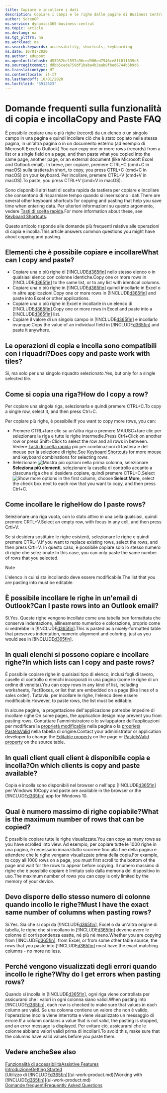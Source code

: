 ```yaml
---
title: Copiare e incollare i dati
description: Copiare i campi e le righe dalle pagine di Business Central e incollarli in un'altra posizione.
author: SorenGP
ms.service: dynamics365-business-central
ms.topic: article
ms.devlang: na
ms.tgt_pltfrm: na
ms.workload: na
ms.search.keywords: accessibility, shortcuts, keyboarding
ms.date: 10/01/2020
ms.author: edupont
ms.openlocfilehash: d53932be1597a96ced906ed7546ce8ff011639e3
ms.sourcegitcommit: ddbb5cede750df1baba4b3eab8fbed6744b5b9d6
ms.translationtype: HT
ms.contentlocale: it-IT
ms.lasthandoff: 10/01/2020
ms.locfileid: "3912623"
---
```

# <a name="copy-and-paste-faq"></a><span data-ttu-id="f1ab5-103">Domande frequenti sulla funzionalità di copia e incolla</span><span class="sxs-lookup"><span data-stu-id="f1ab5-103">Copy and Paste FAQ</span></span>
<span data-ttu-id="f1ab5-104">È possibile copiare una o più righe (record) da un elenco o un singolo campo in una pagina e quindi incollare ciò che è stato copiato nella stessa pagina, in un'altra pagina o in un documento esterno (ad esempio di Microsoft Excel o Outlook).</span><span class="sxs-lookup"><span data-stu-id="f1ab5-104">You can copy one or more rows (records) from a list or a single field on a page, and then paste what you copied into the same page, another page, or an external document (like Microsoft Excel and Outlook email).</span></span> <span data-ttu-id="f1ab5-105">In breve, per copiare, premere CTRL+C (cmd+C in macOS) sulla tastiera.</span><span class="sxs-lookup"><span data-stu-id="f1ab5-105">In short, to copy, you press CTRL+C (cmd+C in macOS) on your keyboard.</span></span> <span data-ttu-id="f1ab5-106">Per incollare, premere CTRL+V (cmd+V in macOS).</span><span class="sxs-lookup"><span data-stu-id="f1ab5-106">To paste, you press CTRL+V (cmd+V in macOS).</span></span>

<span data-ttu-id="f1ab5-107">Sono disponibili altri tasti di scelta rapida da tastiera per copiare e incollare che consentono di risparmiare tempo quando si inseriscono i dati.</span><span class="sxs-lookup"><span data-stu-id="f1ab5-107">There are several other keyboard shortcuts for copying and pasting that help you save time when entering data.</span></span> <span data-ttu-id="f1ab5-108">Per ulteriori informazioni su questo argomento, vedere [Tasti di scelta rapida](keyboard-shortcuts.md#CopyRows).</span><span class="sxs-lookup"><span data-stu-id="f1ab5-108">For more information about these, see [Keyboard Shortcuts](keyboard-shortcuts.md#CopyRows).</span></span>

<span data-ttu-id="f1ab5-109">Questo articolo risponde alle domande più frequenti relative alle operazioni di copia e incolla.</span><span class="sxs-lookup"><span data-stu-id="f1ab5-109">This article answers common questions you might have about copying and pasting.</span></span>  

## <a name="what-can-i-copy-and-paste"></a><span data-ttu-id="f1ab5-110">Elementi che è possibile copiare e incollare</span><span class="sxs-lookup"><span data-stu-id="f1ab5-110">What can I copy and paste?</span></span>
- <span data-ttu-id="f1ab5-111">Copiare una o più righe di [!INCLUDE[d365fin](includes/d365fin_md.md)] nello stesso elenco o in qualsiasi elenco con colonne identiche.</span><span class="sxs-lookup"><span data-stu-id="f1ab5-111">Copy one or more rows in [!INCLUDE[d365fin](includes/d365fin_md.md)] to the same list, or to any list with identical columns.</span></span>
- <span data-ttu-id="f1ab5-112">Copiare una o più righe in [!INCLUDE[d365fin](includes/d365fin_md.md)] quindi incollarle in Excel o in altre applicazioni.</span><span class="sxs-lookup"><span data-stu-id="f1ab5-112">Copy one or more rows in [!INCLUDE[d365fin](includes/d365fin_md.md)] and paste into Excel or other applications.</span></span>
- <span data-ttu-id="f1ab5-113">Copiare una o più righe in Excel e incollarle in un elenco di [!INCLUDE[d365fin](includes/d365fin_md.md)].</span><span class="sxs-lookup"><span data-stu-id="f1ab5-113">Copy one or more rows in Excel and paste into a [!INCLUDE[d365fin](includes/d365fin_md.md)] list.</span></span>
- <span data-ttu-id="f1ab5-114">Copiare il valore di un singolo campo in [!INCLUDE[d365fin](includes/d365fin_md.md)] e incollarlo ovunque.</span><span class="sxs-lookup"><span data-stu-id="f1ab5-114">Copy the value of an individual field in [!INCLUDE[d365fin](includes/d365fin_md.md)] and paste it anywhere.</span></span>

## <a name="does-copy-and-paste-work-with-tiles"></a><span data-ttu-id="f1ab5-115">Le operazioni di copia e incolla sono compatibili con i riquadri?</span><span class="sxs-lookup"><span data-stu-id="f1ab5-115">Does copy and paste work with tiles?</span></span>
<span data-ttu-id="f1ab5-116">Sì, ma solo per una singolo riquadro selezionato.</span><span class="sxs-lookup"><span data-stu-id="f1ab5-116">Yes, but only for a single selected tile.</span></span>

## <a name="how-do-i-copy-a-row"></a><span data-ttu-id="f1ab5-117">Come si copia una riga?</span><span class="sxs-lookup"><span data-stu-id="f1ab5-117">How do I copy a row?</span></span>
<span data-ttu-id="f1ab5-118">Per copiare una singola riga, selezionarla e quindi premere CTRL+C.</span><span class="sxs-lookup"><span data-stu-id="f1ab5-118">To copy a single row, select it, and then press Ctrl+C.</span></span>

<span data-ttu-id="f1ab5-119">Per copiare più righe, è possibile:</span><span class="sxs-lookup"><span data-stu-id="f1ab5-119">If you want to copy more rows, you can:</span></span>
- <span data-ttu-id="f1ab5-120">Premere CTRL+fare clic su un'altra riga o premere MAIUSC+fare clic per selezionare la riga e tutte le righe intermedie.</span><span class="sxs-lookup"><span data-stu-id="f1ab5-120">Press Ctrl+Click on another row or press Shift+Click to select the row and all rows in between.</span></span> <span data-ttu-id="f1ab5-121">Vedere [Tasti di scelta rapida](keyboard-shortcuts.md#CopyRows) più per combinazioni di tastiera e del mouse per la selezione di righe.</span><span class="sxs-lookup"><span data-stu-id="f1ab5-121">See [Keyboard Shortcuts](keyboard-shortcuts.md#CopyRows) for more mouse and keyboard combinations for selecting rows.</span></span>
- <span data-ttu-id="f1ab5-122">Selezionare ![Mostra più opzioni](media/show-more-options-icon.png "Icona Mostra altre opzioni") nella prima colonna, selezionare **Seleziona più elementi**, selezionare la casella di controllo accanto a ciascuna riga che si desidera copiare, quindi premere CTRL+C.</span><span class="sxs-lookup"><span data-stu-id="f1ab5-122">Select ![Show more options](media/show-more-options-icon.png "Show more options icon") in the first column, choose **Select More**, select the check box next to each row that you want to copy, and then press Ctrl+C.</span></span>

## <a name="how-do-i-paste-rows"></a><span data-ttu-id="f1ab5-123">Come incollare le righe</span><span class="sxs-lookup"><span data-stu-id="f1ab5-123">How do I paste rows?</span></span>
<span data-ttu-id="f1ab5-124">Selezionare una riga vuota, con lo stato attivo in una cella qualsiasi, quindi premere CRTL+V.</span><span class="sxs-lookup"><span data-stu-id="f1ab5-124">Select an empty row, with focus in any cell, and then press Crtl+V.</span></span>

<span data-ttu-id="f1ab5-125">Se si desidera sostituire le righe esistenti, selezionare le righe e quindi premere CTRL+V.</span><span class="sxs-lookup"><span data-stu-id="f1ab5-125">If you want to replace existing rows, select the rows, and then press Crtl+V.</span></span> <span data-ttu-id="f1ab5-126">In questo caso, è possibile copiare solo lo stesso numero di righe che selezionate.</span><span class="sxs-lookup"><span data-stu-id="f1ab5-126">In this case, you can only paste the same number of rows that you selected.</span></span>

> [!NOTE]
> <span data-ttu-id="f1ab5-127">L'elenco in cui si sta incollando deve essere modificabile.</span><span class="sxs-lookup"><span data-stu-id="f1ab5-127">The list that you are pasting into must be editable.</span></span>

<!-- Rows are pasted directly where your cursor is located. If you paste into an empty line, any existing subsequent lines will be moved after the pasted lines. If you paste into an existing line or lines, this will be overwritten.-->

## <a name="can-i-paste-rows-into-an-outlook-email"></a><span data-ttu-id="f1ab5-128">È possibile incollare le righe in un'email di Outlook?</span><span class="sxs-lookup"><span data-stu-id="f1ab5-128">Can I paste rows into an Outlook email?</span></span>
<span data-ttu-id="f1ab5-129">Sì.</span><span class="sxs-lookup"><span data-stu-id="f1ab5-129">Yes.</span></span> <span data-ttu-id="f1ab5-130">Queste righe vengono incollate come una tabella ben formattata che conserva indentazione, allineamento numerico e colorazione, proprio come si vedrebbe in [!INCLUDE[d365fin](includes/d365fin_md.md)].</span><span class="sxs-lookup"><span data-stu-id="f1ab5-130">This is pasted as a nicely-formatted table that preserves indentation, numeric alignment and coloring, just as you would see in [!INCLUDE[d365fin](includes/d365fin_md.md)].</span></span>

## <a name="in-which-lists-can-i-copy-and-paste-rows"></a><span data-ttu-id="f1ab5-131">In quali elenchi si possono copiare e incollare righe?</span><span class="sxs-lookup"><span data-stu-id="f1ab5-131">In which lists can I copy and paste rows?</span></span>
<span data-ttu-id="f1ab5-132">È possibile copiare righe in qualsiasi tipo di elenco, inclusi fogli di lavoro, caselle di controllo o elenchi incorporati in una pagina (come le righe di un ordine di vendita).</span><span class="sxs-lookup"><span data-stu-id="f1ab5-132">You can copy rows in any kind of list, including worksheets, FactBoxes, or list that are embedded on a page (like lines of a sales order).</span></span> <span data-ttu-id="f1ab5-133">Tuttavia, per incollare le righe, l'elenco deve essere modificabile.</span><span class="sxs-lookup"><span data-stu-id="f1ab5-133">However, to paste rows, the list must be editable.</span></span>

<span data-ttu-id="f1ab5-134">In alcune pagine, la progettazione dell'applicazione potrebbe impedire di incollare righe.</span><span class="sxs-lookup"><span data-stu-id="f1ab5-134">On some pages, the application design may prevent you from pasting rows.</span></span> <span data-ttu-id="f1ab5-135">Contattare l'amministratore o lo sviluppatore dell'applicazioni per modificare la [proprietà modificabile](/dynamics365/business-central/dev-itpro/developer/properties/devenv-editable-property) nella pagina o la [proprietà PasteIsValid](/dynamics365/business-central/dev-itpro/developer/properties/devenv-pasteisvalid-property) nella tabella di origine.</span><span class="sxs-lookup"><span data-stu-id="f1ab5-135">Contact your administrator or application developer to change the [Editable property](/dynamics365/business-central/dev-itpro/developer/properties/devenv-editable-property) on the page or [PasteIsValid property](/dynamics365/business-central/dev-itpro/developer/properties/devenv-pasteisvalid-property) on the source table.</span></span>

## <a name="on-which-clients-is-copy-and-paste-available"></a><span data-ttu-id="f1ab5-136">In quali client quali client è disponibile copia e incolla?</span><span class="sxs-lookup"><span data-stu-id="f1ab5-136">On which clients is copy and paste available?</span></span>
<span data-ttu-id="f1ab5-137">Copia e incolla sono disponibili nel browser o nell'app [!INCLUDE[d365fin](includes/d365fin_md.md)] per Windows 10</span><span class="sxs-lookup"><span data-stu-id="f1ab5-137">Copy and paste are available in the browser or the [!INCLUDE[d365fin](includes/d365fin_md.md)] app for Windows 10.</span></span>

## <a name="what-is-the-maximum-number-of-rows-that-can-be-copied"></a><span data-ttu-id="f1ab5-138">Qual è numero massimo di righe copiabile?</span><span class="sxs-lookup"><span data-stu-id="f1ab5-138">What is the maximum number of rows that can be copied?</span></span>
<span data-ttu-id="f1ab5-139">È possibile copiare tutte le righe visualizzate.</span><span class="sxs-lookup"><span data-stu-id="f1ab5-139">You can copy as many rows as you have scrolled into view.</span></span> <span data-ttu-id="f1ab5-140">Ad esempio, per copiare tutte le 1000 righe in una pagina, è necessario innanzitutto scorrere fino alla fine della pagina e attendere che le righe vengano visualizzate prima della copia.</span><span class="sxs-lookup"><span data-stu-id="f1ab5-140">For example, to copy all 1000 rows on a page, you must first scroll to the bottom of the page and wait for the rows to appear before copying.</span></span> <span data-ttu-id="f1ab5-141">Il numero massimo di righe che è possibile copiare è limitato solo dalla memoria del dispositivo in uso.</span><span class="sxs-lookup"><span data-stu-id="f1ab5-141">The maximum number of rows you can copy is only limited by the memory of your device.</span></span>

## <a name="must-i-have-the-exact-same-number-of-columns-when-pasting-rows"></a><span data-ttu-id="f1ab5-142">Devo disporre dello stesso numero di colonne quando incollo le righe?</span><span class="sxs-lookup"><span data-stu-id="f1ab5-142">Must I have the exact same number of columns when pasting rows?</span></span>
<span data-ttu-id="f1ab5-143">Sì.</span><span class="sxs-lookup"><span data-stu-id="f1ab5-143">Yes.</span></span> <span data-ttu-id="f1ab5-144">Sia che si copi da [!INCLUDE[d365fin](includes/d365fin_md.md)], Excel o da un'altra origine di tabella, le righe che si incollano in [!INCLUDE[d365fin](includes/d365fin_md.md)] devono avere le colonne di corrispondenza esatte, né più né meno.</span><span class="sxs-lookup"><span data-stu-id="f1ab5-144">Whether you are copying from [!INCLUDE[d365fin](includes/d365fin_md.md)], from Excel, or from some other table source, the rows that you paste into [!INCLUDE[d365fin](includes/d365fin_md.md)] must have the exact matching columns - no more no less.</span></span>

## <a name="why-do-i-get-errors-when-pasting-rows"></a><span data-ttu-id="f1ab5-145">Perché vengono visualizzati degli errori quando incollo le righe?</span><span class="sxs-lookup"><span data-stu-id="f1ab5-145">Why do I get errors when pasting rows?</span></span>
<span data-ttu-id="f1ab5-146">Quando si incolla in [!INCLUDE[d365fin](includes/d365fin_md.md)], ogni riga viene controllata per assicurarsi che i valori in ogni colonna siano validi.</span><span class="sxs-lookup"><span data-stu-id="f1ab5-146">When pasting into [!INCLUDE[d365fin](includes/d365fin_md.md)], each row is checked to make sure that values in each column are valid.</span></span> <span data-ttu-id="f1ab5-147">Se una colonna contiene un valore che non è valido, l'operazione incolla viene interrotta e viene visualizzato un messaggio di errore.</span><span class="sxs-lookup"><span data-stu-id="f1ab5-147">If a column contains a value that is not valid, the pasting is stopped, and an error message is displayed.</span></span> <span data-ttu-id="f1ab5-148">Per evitare ciò, assicurarsi che le colonne abbiano valori validi prima di incollarli.</span><span class="sxs-lookup"><span data-stu-id="f1ab5-148">To avoid this, make sure that the columns have valid values before you paste them.</span></span>


## <a name="see-also"></a><span data-ttu-id="f1ab5-149">Vedere anche</span><span class="sxs-lookup"><span data-stu-id="f1ab5-149">See also</span></span>
[<span data-ttu-id="f1ab5-150">Funzionalità di accessibilità</span><span class="sxs-lookup"><span data-stu-id="f1ab5-150">Assistive Features</span></span>](ui-accessibility.md)  
[<span data-ttu-id="f1ab5-151">Introduzione</span><span class="sxs-lookup"><span data-stu-id="f1ab5-151">Getting Started</span></span>](product-get-started.md)  
<span data-ttu-id="f1ab5-152">[Utilizzo di [!INCLUDE[d365fin](includes/d365fin_md.md)]](ui-work-product.md)</span><span class="sxs-lookup"><span data-stu-id="f1ab5-152">[Working with [!INCLUDE[d365fin](includes/d365fin_md.md)]](ui-work-product.md)</span></span>  
[<span data-ttu-id="f1ab5-153">Domande frequenti</span><span class="sxs-lookup"><span data-stu-id="f1ab5-153">Frequently Asked Questions</span></span>](across-faq.md)  
